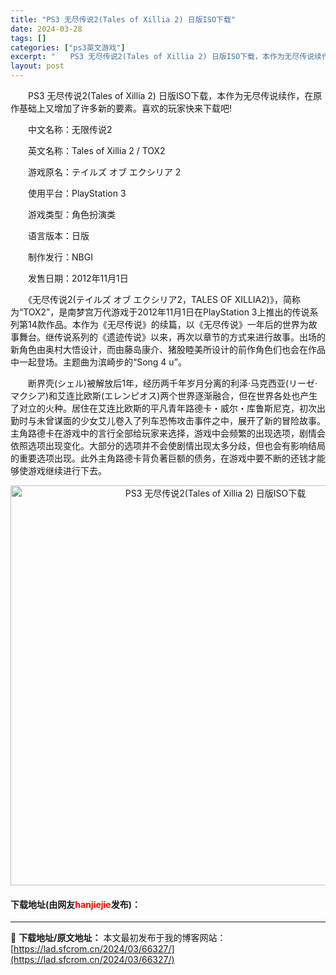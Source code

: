 ```yaml
---
title: "PS3 无尽传说2(Tales of Xillia 2) 日版ISO下载"
date: 2024-03-28
tags: []
categories: ["ps3英文游戏"]
excerpt: "　　PS3 无尽传说2(Tales of Xillia 2) 日版ISO下载，本作为无尽传说续作，在原作基础上又增加了许多新的要素。喜欢的玩家快来下载吧! 　　中文名称：无限传说2 　　英文名称：Tales of Xillia 2 / TOX2 　　游戏原名：テイルズ オブ エクシリア 2 　　使用&hellip;"
layout: post
---
```


 <p>　　PS3 无尽传说2(Tales of Xillia 2) 日版ISO下载，本作为无尽传说续作，在原作基础上又增加了许多新的要素。喜欢的玩家快来下载吧!</p> <p>　　中文名称：无限传说2</p> <p>　　英文名称：Tales of Xillia 2 / TOX2</p> <p>　　游戏原名：テイルズ オブ エクシリア 2</p> <p>　　使用平台：PlayStation 3</p> <p>　　游戏类型：角色扮演类</p> <p>　　语言版本：日版</p> <p>　　制作发行：NBGI</p> <p>　　发售日期：2012年11月1日</p> <p>　　《无尽传说2(テイルズ オブ エクシリア2，TALES OF XILLIA2)》，简称为&ldquo;TOX2&rdquo;，是南梦宫万代游戏于2012年11月1日在PlayStation 3上推出的传说系列第14款作品。本作为《无尽传说》的续篇，以《无尽传说》一年后的世界为故事舞台。继传说系列的《遗迹传说》以来，再次以章节的方式来进行故事。出场的新角色由奥村大悟设计，而由藤岛康介、猪股睦美所设计的前作角色们也会在作品中一起登场。主题曲为滨崎步的&ldquo;Song 4 u&rdquo;。</p> <p>　　断界壳(シェル)被解放后1年，经历两千年岁月分离的利泽‧马克西亚(リーゼ‧マクシア)和艾连比欧斯(エレンピオス)两个世界逐渐融合，但在世界各处也产生了对立的火种。居住在艾连比欧斯的平凡青年路德卡・威尔・库鲁斯尼克，初次出勤时与未曾谋面的少女艾儿卷入了列车恐怖攻击事件之中，展开了新的冒险故事。主角路德卡在游戏中的言行全部给玩家来选择，游戏中会频繁的出现选项，剧情会依照选项出现变化。大部分的选项并不会使剧情出现太多分歧，但也会有影响结局的重要选项出现。此外主角路德卡背负著巨额的债务，在游戏中要不断的还钱才能够使游戏继续进行下去。</p> <p align="center"><img align="" border="0" src="https://lad.sfcrom.cn/wp-content/uploads/2024/03/20240328_66051dc85aee0.jpg" width="640" alt="PS3 无尽传说2(Tales of Xillia 2) 日版ISO下载" /></p> <p><h4>下载地址(由网友<font color="red">hanjiejie</font>发布)：</h4></p> 

---
📖 **下载地址/原文地址：** 本文最初发布于我的博客网站：[https://lad.sfcrom.cn/2024/03/66327/](https://lad.sfcrom.cn/2024/03/66327/)
